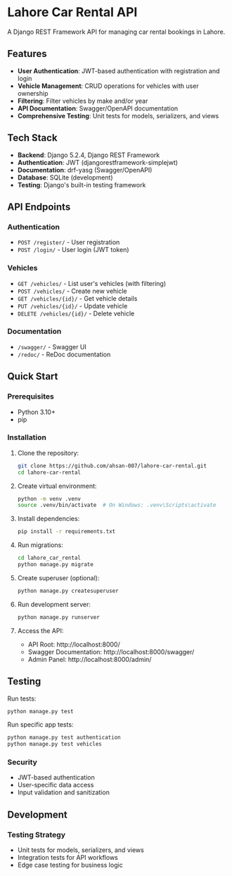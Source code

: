 # Lahore Car Rental API

A Django REST Framework API for managing car rental bookings in Lahore.

## Features

- **User Authentication**: JWT-based authentication with registration and login
- **Vehicle Management**: CRUD operations for vehicles with user ownership
- **Filtering**: Filter vehicles by make and/or year
- **API Documentation**: Swagger/OpenAPI documentation
- **Comprehensive Testing**: Unit tests for models, serializers, and views

## Tech Stack

- **Backend**: Django 5.2.4, Django REST Framework
- **Authentication**: JWT (djangorestframework-simplejwt)
- **Documentation**: drf-yasg (Swagger/OpenAPI)
- **Database**: SQLite (development)
- **Testing**: Django's built-in testing framework

## API Endpoints

### Authentication
- `POST /register/` - User registration
- `POST /login/` - User login (JWT token)

### Vehicles
- `GET /vehicles/` - List user's vehicles (with filtering)
- `POST /vehicles/` - Create new vehicle
- `GET /vehicles/{id}/` - Get vehicle details
- `PUT /vehicles/{id}/` - Update vehicle
- `DELETE /vehicles/{id}/` - Delete vehicle

### Documentation
- `/swagger/` - Swagger UI
- `/redoc/` - ReDoc documentation

## Quick Start

### Prerequisites
- Python 3.10+
- pip

### Installation

1. Clone the repository:
   ```bash
   git clone https://github.com/ahsan-007/lahore-car-rental.git
   cd lahore-car-rental
   ```

2. Create virtual environment:
   ```bash
   python -m venv .venv
   source .venv/bin/activate  # On Windows: .venv\Scripts\activate
   ```

3. Install dependencies:
   ```bash
   pip install -r requirements.txt
   ```

4. Run migrations:
   ```bash
   cd lahore_car_rental
   python manage.py migrate
   ```

5. Create superuser (optional):
   ```bash
   python manage.py createsuperuser
   ```

6. Run development server:
   ```bash
   python manage.py runserver
   ```

7. Access the API:
   - API Root: http://localhost:8000/
   - Swagger Documentation: http://localhost:8000/swagger/
   - Admin Panel: http://localhost:8000/admin/


## Testing

Run tests:
```bash
python manage.py test
```

Run specific app tests:
```bash
python manage.py test authentication
python manage.py test vehicles
```


### Security
- JWT-based authentication
- User-specific data access
- Input validation and sanitization

## Development


### Testing Strategy
- Unit tests for models, serializers, and views
- Integration tests for API workflows
- Edge case testing for business logic
